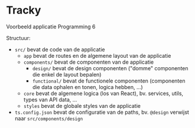 # Tracky

Voorbeeld applicatie Programming 6

Structuur:

- `src/` bevat de code van de applicatie
  - `app` bevat de routes en de algemene layout van de applicatie
  - `components/` bevat de componenten van de applicatie
    - `design/` bevat de design componenten ("domme" componenten die enkel de layout bepalen)
    - `functional/` bevat de functionele componenten (componenten die data ophalen en tonen, logica hebben, ...)
  - `core` bevat de algemene logica (los van React), bv. services, utils, types van API data, ...
  - `styles` bevat de globale styles van de applicatie
- `ts.config.json` bevat de configuratie van de paths, bv. `@design` verwijst naar `src/components/design`